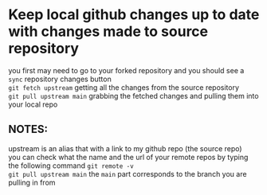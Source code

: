 # Keep local github changes up to date with changes made to source repository
you first may need to go to your forked repository and you should see a `sync` repository changes button    
`git fetch upstream` getting all the changes from the source repository  
`git pull upstream main` grabbing the fetched changes and pulling them into your local repo

## NOTES:
upstream is an alias that with a link to my github repo (the source repo)  
you can check what the name and the url of your remote repos by typing the following command `git remote -v`  
`git pull upstream main` the `main` part corresponds to the branch you are pulling in from  
